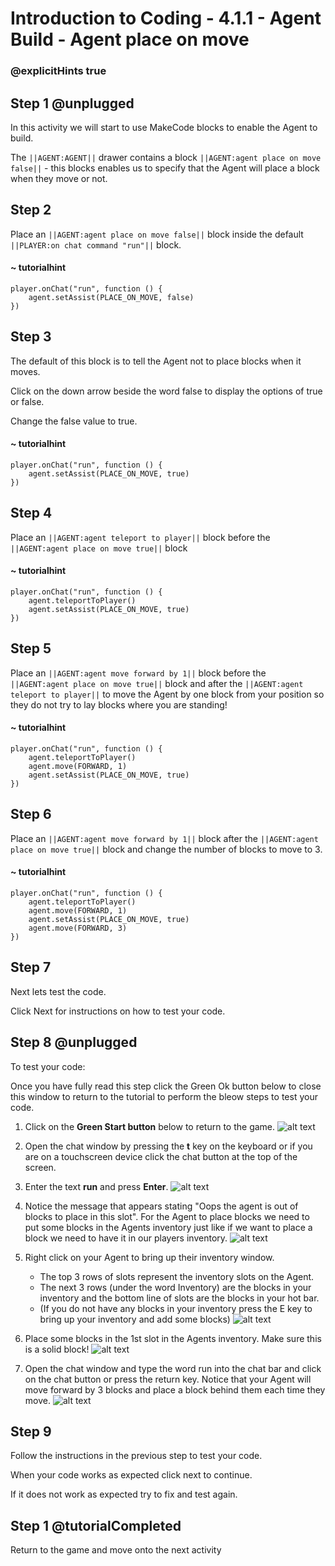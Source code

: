 # Introduction to Coding - 4.1.1 - Agent Build - Agent place on move

### @explicitHints true

## Step 1 @unplugged
In this activity we will start to use MakeCode blocks to enable the Agent to build.

The ``||AGENT:AGENT||`` drawer contains a block ``||AGENT:agent place on move false||`` - this blocks enables us to specify that the Agent will place a block when they move or not.

## Step 2
Place an ``||AGENT:agent place on move false||``  block inside the default ``||PLAYER:on chat command "run"||`` block.
#### ~ tutorialhint
```blocks
player.onChat("run", function () {
    agent.setAssist(PLACE_ON_MOVE, false)
})
```

## Step 3
The default of this block is to tell the Agent not to place blocks when it moves.

Click on the down arrow beside the word false to display the options of true or false.

Change the false value to true.
#### ~ tutorialhint
```blocks 
player.onChat("run", function () {
    agent.setAssist(PLACE_ON_MOVE, true)
})
```

## Step 4
Place an ``||AGENT:agent teleport to player||`` block before the ``||AGENT:agent place on move true||`` block
#### ~ tutorialhint
```blocks 
player.onChat("run", function () {
    agent.teleportToPlayer()
    agent.setAssist(PLACE_ON_MOVE, true)
})
```

## Step 5
Place an ``||AGENT:agent move forward by 1||`` block before the ``||AGENT:agent place on move true||`` block and after the ``||AGENT:agent teleport to player||`` to move the Agent by one block from your position so they do not try to lay blocks where you are standing!
#### ~ tutorialhint
```blocks 
player.onChat("run", function () {
    agent.teleportToPlayer()
    agent.move(FORWARD, 1)
    agent.setAssist(PLACE_ON_MOVE, true)
})
```

## Step 6
Place an ``||AGENT:agent move forward by 1||`` block after the ``||AGENT:agent place on move true||`` block and change the number of blocks to move to 3.

#### ~ tutorialhint
```blocks 
player.onChat("run", function () {
    agent.teleportToPlayer()
    agent.move(FORWARD, 1)
    agent.setAssist(PLACE_ON_MOVE, true)
	agent.move(FORWARD, 3)
})
```

## Step 7
Next lets test the code.

Click Next for instructions on how to test your code.

## Step 8 @unplugged
To test your code:

Once you have fully read this step click the Green Ok button below to close this window to return to the tutorial to perform the bleow steps to test your code.

1. Click on the **Green Start button** below to return to the game.
![alt text](https://intro.codingcredentials.com/Lesson3/3.1.1/images/4.jpg?raw=true "Start")


2. Open the chat window by pressing the **t** key on the keyboard or if you are on a touchscreen device click the chat button at the top of the screen.


3. Enter the text **run** and press **Enter**.
![alt text](https://intro.codingcredentials.com/Lesson4/4.1.1/images/1.jpg?raw=true "Run")


4. Notice the message that appears stating "Oops the agent is out of blocks to place in this slot". For the Agent to place blocks we need to put some blocks in the Agents inventory just like if we want to place a block we need to have it in our players inventory.
![alt text](https://intro.codingcredentials.com/Lesson4/4.1.1/images/2.jpg?raw=true "Run")


5. Right click on your Agent to bring up their inventory window. 
	- The top 3 rows of slots represent the inventory slots on the Agent. 
	- The next 3 rows (under the word Inventory) are the blocks in your inventory and the bottom line of slots are the blocks in your hot bar.
	- (If you do not have any blocks in your inventory press the E key to bring up your inventory and add some blocks)
![alt text](https://intro.codingcredentials.com/Lesson4/4.1.1/images/3.jpg?raw=true "Run")


6. Place some blocks in the 1st slot in the Agents inventory. Make sure this is a solid block!
![alt text](https://intro.codingcredentials.com/Lesson4/4.1.1/images/4.jpg?raw=true "Run")


7. Open the chat window and type the word run into the chat bar and click on the chat button or press the return key. Notice that your Agent will move forward by 3 blocks and place a block behind them each time they move.
![alt text](https://intro.codingcredentials.com/Lesson4/4.1.1/images/5.jpg?raw=true "Run")

## Step 9
Follow the instructions in the previous step to test your code.

When your code works as expected click next to continue.

If it does not work as expected try to fix and test again.

## Step 1 @tutorialCompleted
Return to the game and move onto the next activity
